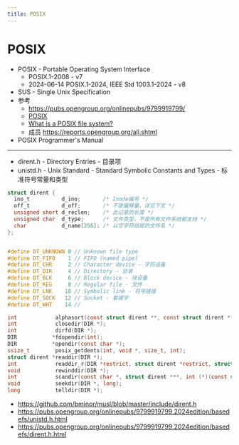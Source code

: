 ```yaml
---
title: POSIX
---
```


# POSIX

- POSIX - Portable Operating System Interface
  - POSIX.1-2008 - v7
  - 2024-06-14 POSIX.1-2024, IEEE Std 1003.1-2024 - v8
- SUS - Single Unix Specification
- 参考
  - https://pubs.opengroup.org/onlinepubs/9799919799/
  - [POSIX](https://en.wikipedia.org/wiki/POSIX)
  - [What is a POSIX file system?](https://www.quobyte.com/storage-explained/posix-filesystem)
  - 成员 https://reports.opengroup.org/all.shtml
- POSIX Programmer's Manual


---

- dirent.h - Directory Entries - 目录项
- unistd.h - Unix Standard - Standard Symbolic Constants and Types - 标准符号常量和类型

```c
struct dirent {
  ino_t          d_ino;       /* Inode编号 */
  off_t          d_off;       /* 不是偏移量，详见下文 */
  unsigned short d_reclen;    /* 此记录的长度 */
  unsigned char  d_type;      /* 文件类型，不是所有文件系统都支持 */
  char           d_name[256]; /* 以空字符结尾的文件名 */
};


#define DT_UNKNOWN 0 // Unknown file type
#define DT_FIFO    1 // FIFO (named pipe)
#define DT_CHR     2 // Character device - 字符设备
#define DT_DIR     4 // Directory - 目录
#define DT_BLK     6 // Block device - 块设备
#define DT_REG     8 // Regular file - 文件
#define DT_LNK    10 // Symbolic link - 符号链接
#define DT_SOCK   12 // Socket - 套接字
#define DT_WHT    14 //

int            alphasort(const struct dirent **, const struct dirent **);
int            closedir(DIR *);
int            dirfd(DIR *);
DIR           *fdopendir(int);
DIR           *opendir(const char *);
ssize_t        posix_getdents(int, void *, size_t, int);
struct dirent *readdir(DIR *);
int            readdir_r(DIR *restrict, struct dirent *restrict, struct dirent **restrict);
void           rewinddir(DIR *);
int            scandir(const char *, struct dirent ***, int (*)(const struct dirent *), int (*)(const struct dirent **, const struct dirent **));
void           seekdir(DIR *, long);
long           telldir(DIR *);
```

- https://github.com/bminor/musl/blob/master/include/dirent.h
- https://pubs.opengroup.org/onlinepubs/9799919799.2024edition/basedefs/unistd.h.html
- https://pubs.opengroup.org/onlinepubs/9799919799.2024edition/basedefs/dirent.h.html
